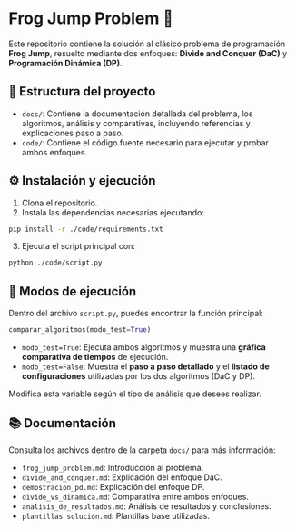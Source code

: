 # Frog Jump Problem 🐸

Este repositorio contiene la solución al clásico problema de programación **Frog Jump**, resuelto mediante dos enfoques: **Divide and Conquer (DaC)** y **Programación Dinámica (DP)**.

## 📂 Estructura del proyecto

- `docs/`: Contiene la documentación detallada del problema, los algoritmos, análisis y comparativas, incluyendo referencias y explicaciones paso a paso.
- `code/`: Contiene el código fuente necesario para ejecutar y probar ambos enfoques.

## ⚙️ Instalación y ejecución

1. Clona el repositorio.
2. Instala las dependencias necesarias ejecutando:

```bash
pip install -r ./code/requirements.txt
```

3. Ejecuta el script principal con:

```bash
python ./code/script.py
```

## 🧪 Modos de ejecución

Dentro del archivo `script.py`, puedes encontrar la función principal:

```python
comparar_algoritmos(modo_test=True)
```

- `modo_test=True`: Ejecuta ambos algoritmos y muestra una **gráfica comparativa de tiempos** de ejecución.
- `modo_test=False`: Muestra el **paso a paso detallado** y el **listado de configuraciones** utilizadas por los dos algoritmos (DaC y DP).

Modifica esta variable según el tipo de análisis que desees realizar.

## 📚 Documentación

Consulta los archivos dentro de la carpeta `docs/` para más información:

- `frog_jump_problem.md`: Introducción al problema.
- `divide_and_conquer.md`: Explicación del enfoque DaC.
- `demostracion_pd.md`: Explicación del enfoque DP.
- `divide_vs_dinamica.md`: Comparativa entre ambos enfoques.
- `analisis_de_resultados.md`: Análisis de resultados y conclusiones.
- `plantillas solución.md`: Plantillas base utilizadas.

